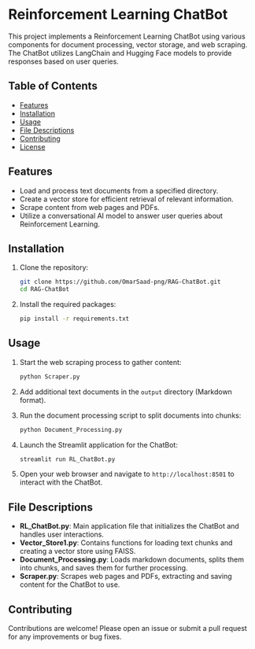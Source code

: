 # Reinforcement Learning ChatBot

This project implements a Reinforcement Learning ChatBot using various components for document processing, vector storage, and web scraping. The ChatBot utilizes LangChain and Hugging Face models to provide responses based on user queries.

## Table of Contents

- [Features](#features)
- [Installation](#installation)
- [Usage](#usage)
- [File Descriptions](#file-descriptions)
- [Contributing](#contributing)
- [License](#license)

## Features

- Load and process text documents from a specified directory.
- Create a vector store for efficient retrieval of relevant information.
- Scrape content from web pages and PDFs.
- Utilize a conversational AI model to answer user queries about Reinforcement Learning.

## Installation

1. Clone the repository:
   ```bash
   git clone https://github.com/OmarSaad-png/RAG-ChatBot.git
   cd RAG-ChatBot
   ```

2. Install the required packages:
   ```bash
   pip install -r requirements.txt
   ```

## Usage

1. Start the web scraping process to gather content:
   ```bash
   python Scraper.py
   ```
2. Add additional text documents in the `output` directory (Markdown format).
3. Run the document processing script to split documents into chunks:
   ```bash
   python Document_Processing.py
   ```



4. Launch the Streamlit application for the ChatBot:
   ```bash
   streamlit run RL_ChatBot.py
   ```

5. Open your web browser and navigate to `http://localhost:8501` to interact with the ChatBot.

## File Descriptions

- **RL_ChatBot.py**: Main application file that initializes the ChatBot and handles user interactions.
- **Vector_Store1.py**: Contains functions for loading text chunks and creating a vector store using FAISS.
- **Document_Processing.py**: Loads markdown documents, splits them into chunks, and saves them for further processing.
- **Scraper.py**: Scrapes web pages and PDFs, extracting and saving content for the ChatBot to use.

## Contributing

Contributions are welcome! Please open an issue or submit a pull request for any improvements or bug fixes.
